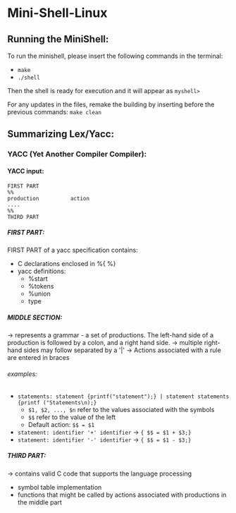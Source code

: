 # Mini-Shell-Linux

## **Running the MiniShell:**
To run the minishell, please insert the following commands in the terminal:
 * ```make```
 * ```./shell```

Then the shell is ready for execution and it will appear as ```myshell>```

For any updates in the files, remake the building by inserting before the previous commands:
```make clean```

## **Summarizing Lex/Yacc:**
### YACC (Yet Another Compiler Compiler):

#### YACC input:
```
FIRST PART
%%
production          action
....
%%
THIRD PART
```
##### **FIRST PART:**
FIRST PART of a yacc specification contains:
* C declarations enclosed in %{ %}
* yacc definitions:
  * %start
  * %tokens
  * %union
  * type

##### **MIDDLE SECTION:**
-> represents a grammar - a set of productions. The left-hand side of a production is followed by a colon, and a right hand side.
-> multiple right-hand sides may follow separated by a '|'
-> Actions associated with a rule are entered in braces
###### examples:
* ```statements: statement {printf("statement");} | statement statements  {printf ("Statements\n);}```
    * ```$1, $2, ..., $n``` refer to the values associated with the symbols
    * ```$$``` refer to the value of the left
    * Default action: ```$$ = $1```  
* ```statement: identifier '+' identifier``` -> ```{ $$ = $1 + $3;}```
* ```statement: identifier '-' identifier``` -> ```{ $$ = $1 - $3;}```

##### **THIRD PART:**
-> contains valid C code that supports the language processing
  * symbol table implementation
  * functions that might be called by actions associated with productions in the middle part
